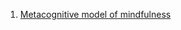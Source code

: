 1. [Metacognitive model of mindfulness](https://www.sciencedirect.com/science/article/abs/pii/S1053810014000919)
